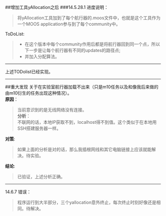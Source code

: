 ##增加工具yAllocation之后
###14.5.28.1
进度说明：
> 将yAllocation工具加到了每个航行器的.moos文件中，也就是这个工具作为一个MOOS application参与到了每个community中。    

ToDoList:
> + 在这个版本中每个community作用后都是将航行器回到同一个点，所以下一步是让每个航行器有不同的updates的路径点;
> + 并加入分配算法。
****
上述TODolist已经实现。
*****

##重大发现
关于在实验室航行器加载不出来（只是m10任务以及和像我后来做的由m10衍生的任务出现这种情况）。   
**原因**：
> 当前意识到的是无线网络没有连接。    
**分析**：    
> 不联网的话，本地IP获取不到，localhost得不到值。这个类似于在本地用SSH搭建服务器一样。    

**对策**:
> 如果上面的分析是对的话，那么我插根网线和其它电脑链接上应该就能解决。待实验。    

**结论**:
> 已验证，上述分析正确。

***
14.6.7
错误：
> 程序运行到大半部分，三个yallocation意外终止，每次终止时刻好像还是相同。待解决。
